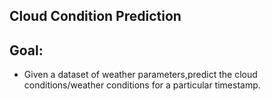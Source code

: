 ## Cloud Condition Prediction


## Goal:
- Given a dataset of weather parameters,predict the cloud conditions/weather conditions for a particular timestamp.


